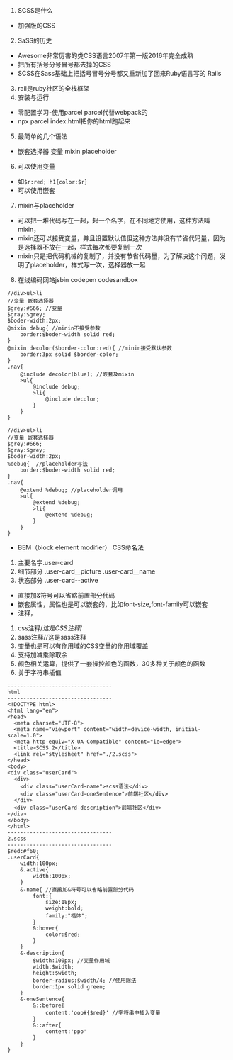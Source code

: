 1. SCSS是什么
- 加强版的CSS
2. SaSS的历史
- Awesome非常厉害的类CSS语言2007年第一版2016年完全成熟
- 把所有括号分号冒号都去掉的CSS
- SCSS在Sass基础上把括号冒号分号都又重新加了回来Ruby语言写的 Rails
3. rail是ruby社区的全栈框架
4. 安装与运行
- 零配置学习-使用parcel parcel代替webpack的
- npx parcel index.html把你的html跑起来
5. 最简单的几个语法
- 嵌套选择器 变量 mixin placeholder
6. 可以使用变量
- 如`$r:red; h1{color:$r}`
- 可以使用嵌套
7. mixin与placeholder
- 可以把一堆代码写在一起，起一个名字，在不同地方使用，这种方法叫mixin，
- mixin还可以接受变量，并且设置默认值但这种方法并没有节省代码量，因为是选择器不放在一起，样式每次都要复制一次
- mixin只是把代码机械的复制了，并没有节省代码量，为了解决这个问题，发明了placeholder，样式写一次，选择器放一起
8. 在线编码网站jsbin codepen codesandbox
```
//div>ul>li
//变量 嵌套选择器
$grey:#666; //变量
$gray:$grey;
$boder-width:2px;
@mixin debug{ //minin不接受参数
	border:$boder-width solid red;
}
@mixin decolor($border-color:red){ //minin接受默认参数
	border:3px solid $border-color;
}
.nav{
	@include decolor(blue); //嵌套及mixin
	>ul{
		@include debug; 
		>li{
			@include decolor;
		}
	}
}
```
```
//div>ul>li
//变量 嵌套选择器
$grey:#666;
$gray:$grey;
$boder-width:2px;
%debug{  //placeholder写法
	border:$boder-width solid red;
}
.nav{
	@extend %debug; //placeholder调用
	>ul{
		@extend %debug;
		>li{
			@extend %debug;
		}
	}
}
```
- BEM（block element modifier） CSS命名法
1. 主要名字.user-card
2. 细节部分 .user-card__picture .user-card__name
3. 状态部分 .user-card--active
- 直接加&符号可以省略前置部分代码
- 嵌套属性，属性也是可以嵌套的，比如font-size,font-family可以嵌套
- 注释，
1. css注释/*这是CSS注释*/
2. sass注释//这是sass注释
3. 变量也是可以有作用域的CSS变量的作用域覆盖
4. 支持加减乘除取余
5. 颜色相关运算，提供了一套操控颜色的函数，30多种关于颜色的函数
6. 关于字符串插值
```
---------------------------------
html
---------------------------------
<!DOCTYPE html>
<html lang="en">
<head>
  <meta charset="UTF-8">
  <meta name="viewport" content="width=device-width, initial-scale=1.0">
  <meta http-equiv="X-UA-Compatible" content="ie=edge">
  <title>SCSS 2</title>
  <link rel="stylesheet" href="./2.scss">
</head>
<body>
<div class="userCard">
  <div>
    <div class="userCard-name">scss语法</div>
    <div class="userCard-oneSentence">前端社区</div>
  </div>
  <div class="userCard-description">前端社区</div>
</div>
</body>
</html>
---------------------------------
2.scss
---------------------------------
$red:#f60;
.userCard{
	width:100px;
	&.active{
		width:100px;
	}
	&-name{ //直接加&符号可以省略前置部分代码
		font:{
			size:18px;
			weight:bold;
			family:"楷体";
		}
		&:hover{
			color:$red;
		}
	}
	&-description{
		$width:100px; //变量作用域
		width:$width;
		height:$width;
		border-radius:$width/4; //使用除法
		border:1px solid green;
	}
	&-oneSentence{
		&::before{
			content:'oop#{$red}' //字符串中插入变量
		}
		&::after{
			content:'ppo'
		}
	}
}
```
